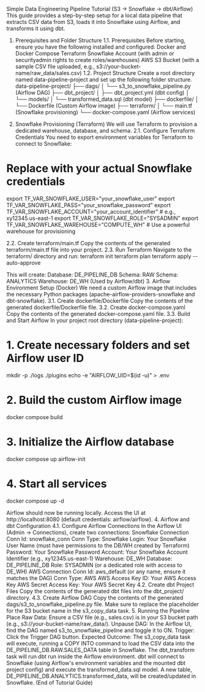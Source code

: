 Simple Data Engineering Pipeline Tutorial (S3 -> Snowflake -> dbt/Airflow)
This guide provides a step-by-step setup for a local data pipeline that extracts CSV data from S3, loads it into Snowflake using Airflow, and transforms it using dbt.
1. Prerequisites and Folder Structure
1.1. Prerequisites
Before starting, ensure you have the following installed and configured:
Docker and Docker Compose
Terraform
Snowflake Account (with admin or securityadmin rights to create roles/warehouses)
AWS S3 Bucket (with a sample CSV file uploaded, e.g., s3://your-bucket-name/raw_data/sales.csv)
1.2. Project Structure
Create a root directory named data-pipeline-project and set up the following folder structure.
data-pipeline-project/
├── dags/
│   └── s3_to_snowflake_pipeline.py  (Airflow DAG)
├── dbt_project/
│   ├── dbt_project.yml              (dbt config)
│   └── models/
│       └── transformed_data.sql     (dbt model)
├── dockerfile/
│   └── Dockerfile                   (Custom Airflow image)
├── terraform/
│   └── main.tf                      (Snowflake provisioning)
└── docker-compose.yaml              (Airflow services)



2. Snowflake Provisioning (Terraform)
We will use Terraform to provision a dedicated warehouse, database, and schema.
2.1. Configure Terraform Credentials
You need to export environment variables for Terraform to connect to Snowflake:
# Replace with your actual Snowflake credentials
export TF_VAR_SNOWFLAKE_USER="your_snowflake_user"
export TF_VAR_SNOWFLAKE_PASS="your_snowflake_password"
export TF_VAR_SNOWFLAKE_ACCOUNT="your_account_identifier" # e.g., xy12345.us-east-1
export TF_VAR_SNOWFLAKE_ROLE="SYSADMIN"
export TF_VAR_SNOWFLAKE_WAREHOUSE="COMPUTE_WH" # Use a powerful warehouse for provisioning



2.2. Create terraform/main.tf
Copy the contents of the generated terraform/main.tf file into your project.
2.3. Run Terraform
Navigate to the terraform/ directory and run:
terraform init
terraform plan
terraform apply --auto-approve



This will create:
Database: DE_PIPELINE_DB
Schema: RAW
Schema: ANALYTICS
Warehouse: DE_WH (Used by Airflow/dbt)
3. Airflow Environment Setup (Docker)
We need a custom Airflow image that includes the necessary Python packages (apache-airflow-providers-snowflake and dbt-snowflake).
3.1. Create dockerfile/Dockerfile
Copy the contents of the generated dockerfile/Dockerfile file.
3.2. Create docker-compose.yaml
Copy the contents of the generated docker-compose.yaml file.
3.3. Build and Start Airflow
In your project root directory (data-pipeline-project):
# 1. Create necessary folders and set Airflow user ID
mkdir -p ./logs ./plugins
echo -e "AIRFLOW_UID=$(id -u)" > .env

# 2. Build the custom Airflow image
docker compose build

# 3. Initialize the Airflow database
docker compose up airflow-init

# 4. Start all services
docker compose up -d



Airflow should now be running locally. Access the UI at http://localhost:8080 (default credentials: airflow/airflow).
4. Airflow and dbt Configuration
4.1. Configure Airflow Connections
In the Airflow UI (Admin -> Connections), create two connections:
Snowflake Connection
Conn Id: snowflake_conn
Conn Type: Snowflake
Login: Your Snowflake User Name (must have permissions to the DB/WH created by Terraform)
Password: Your Snowflake Password
Account: Your Snowflake Account Identifier (e.g., xy12345.us-east-1)
Warehouse: DE_WH
Database: DE_PIPELINE_DB
Role: SYSADMIN (or a dedicated role with access to DE_WH)
AWS Connection
Conn Id: aws_default (or any name, ensure it matches the DAG)
Conn Type: AWS
AWS Access Key ID: Your AWS Access Key
AWS Secret Access Key: Your AWS Secret Key
4.2. Create dbt Project Files
Copy the contents of the generated dbt files into the dbt_project/ directory.
4.3. Create Airflow DAG
Copy the contents of the generated dags/s3_to_snowflake_pipeline.py file. Make sure to replace the placeholder for the S3 bucket name in the s3_copy_data task.
5. Running the Pipeline
Place Raw Data: Ensure a CSV file (e.g., sales.csv) is in your S3 bucket path (e.g., s3://your-bucket-name/raw_data/).
Unpause DAG: In the Airflow UI, find the DAG named s3_to_snowflake_pipeline and toggle it to ON.
Trigger: Click the Trigger DAG button.
Expected Outcome:
The s3_copy_data task will execute, running a COPY INTO command to load the CSV data into the DE_PIPELINE_DB.RAW.SALES_DATA table in Snowflake.
The dbt_transform task will run dbt run inside the Airflow environment.
dbt will connect to Snowflake (using Airflow's environment variables and the mounted dbt project config) and execute the transformed_data.sql model.
A new table, DE_PIPELINE_DB.ANALYTICS.transformed_data, will be created/updated in Snowflake.
(End of Tutorial Guide)

